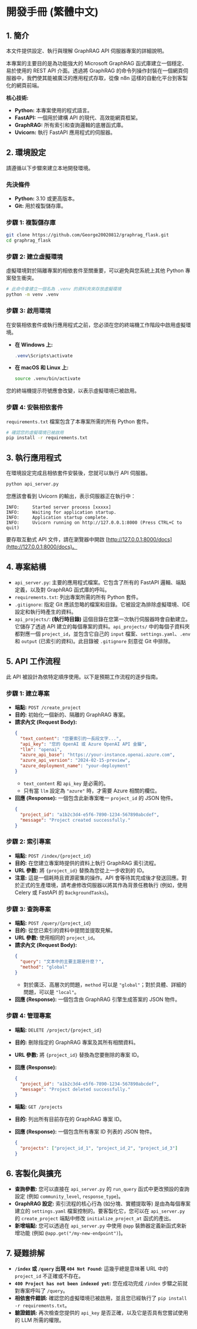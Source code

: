 # 開發手冊 (繁體中文)

## 1. 簡介

本文件提供設定、執行與理解 GraphRAG API 伺服器專案的詳細說明。

本專案的主要目的是為功能強大的 Microsoft GraphRAG 函式庫建立一個穩定、易於使用的 REST API 介面。透過將 GraphRAG 的命令列操作封裝在一個網頁伺服器中，我們使其能被廣泛的應用程式存取，從像 n8n 這樣的自動化平台到客製化的網頁前端。

**核心技術:**
- **Python:** 本專案使用的程式語言。
- **FastAPI:** 一個用於建構 API 的現代、高效能網頁框架。
- **GraphRAG:** 所有索引和查詢邏輯的底層函式庫。
- **Uvicorn:** 執行 FastAPI 應用程式的伺服器。

## 2. 環境設定

請遵循以下步驟來建立本地開發環境。

### 先決條件

-   **Python:** 3.10 或更高版本。
-   **Git:** 用於複製儲存庫。

### 步驟 1: 複製儲存庫

```bash
git clone https://github.com/George20020812/graphrag_flask.git
cd graphrag_flask
```

### 步驟 2: 建立虛擬環境

虛擬環境對於隔離專案的相依套件至關重要，可以避免與您系統上其他 Python 專案發生衝突。

```bash
# 此命令會建立一個名為 .venv 的資料夾來存放虛擬環境
python -m venv .venv
```

### 步驟 3: 啟用環境

在安裝相依套件或執行應用程式之前，您必須在您的終端機工作階段中啟用虛擬環境。

-   **在 Windows 上:**
    ```powershell
    .venv\Scripts\activate
    ```
-   **在 macOS 和 Linux 上:**
    ```bash
    source .venv/bin/activate
    ```

您的終端機提示符號應會改變，以表示虛擬環境已被啟用。

### 步驟 4: 安裝相依套件

`requirements.txt` 檔案包含了本專案所需的所有 Python 套件。

```bash
# 確認您的虛擬環境已被啟用
pip install -r requirements.txt
```

## 3. 執行應用程式

在環境設定完成且相依套件安裝後，您就可以執行 API 伺服器。

```bash
python api_server.py
```

您應該會看到 Uvicorn 的輸出，表示伺服器正在執行中：

```
INFO:     Started server process [xxxxx]
INFO:     Waiting for application startup.
INFO:     Application startup complete.
INFO:     Uvicorn running on http://127.0.0.1:8000 (Press CTRL+C to quit)
```

要存取互動式 API 文件，請在瀏覽器中開啟 [http://127.0.0.1:8000/docs](http://127.0.0.1:8000/docs)。

## 4. 專案結構

-   `api_server.py`: 主要的應用程式檔案。它包含了所有的 FastAPI 邏輯、端點定義，以及對 GraphRAG 函式庫的呼叫。
-   `requirements.txt`: 列出專案所需的所有 Python 套件。
-   `.gitignore`: 指定 Git 應該忽略的檔案和目錄。它被設定為排除虛擬環境、IDE 設定和執行時產生的資料。
-   `api_projects/`: **(執行時目錄)** 這個目錄在您第一次執行伺服器時會自動建立。它儲存了透過 API 建立的每個專案的資料。`api_projects/` 中的每個子資料夾都對應一個 `project_id`，並包含它自己的 `input` 檔案、`settings.yaml`、`.env` 和 `output` (已索引的資料)。此目錄被 `.gitignore` 刻意從 Git 中排除。

## 5. API 工作流程

此 API 被設計為依特定順序使用。以下是預期工作流程的逐步指南。

### 步驟 1: 建立專案

-   **端點:** `POST /create_project`
-   **目的:** 初始化一個新的、隔離的 GraphRAG 專案。
-   **請求內文 (Request Body):**
    ```json
    {
      "text_content": "您要索引的一長段文字...",
      "api_key": "您的 OpenAI 或 Azure OpenAI API 金鑰",
      "llm": "openai",
      "azure_api_base": "https://your-instance.openai.azure.com",
      "azure_api_version": "2024-02-15-preview",
      "azure_deployment_name": "your-deployment"
    }
    ```
    *   `text_content` 和 `api_key` 是必需的。
    *   只有當 `llm` 設定為 `"azure"` 時，才需要 Azure 相關的欄位。
-   **回應 (Response):** 一個包含此新專案唯一 `project_id` 的 JSON 物件。
    ```json
    {
      "project_id": "a1b2c3d4-e5f6-7890-1234-567890abcdef",
      "message": "Project created successfully."
    }
    ```

### 步驟 2: 索引專案

-   **端點:** `POST /index/{project_id}`
-   **目的:** 在您建立專案時提供的資料上執行 GraphRAG 索引流程。
-   **URL 參數:** 將 `{project_id}` 替換為您從上一步收到的 ID。
-   **注意:** 這是一個耗時且資源密集的操作。API 會等待其完成後才發送回應。對於正式的生產環境，請考慮修改伺服器以將其作為背景任務執行 (例如，使用 Celery 或 FastAPI 的 `BackgroundTasks`)。

### 步驟 3: 查詢專案

-   **端點:** `POST /query/{project_id}`
-   **目的:** 從您已索引的資料中提問並提取見解。
-   **URL 參數:** 使用相同的 `project_id`。
-   **請求內文 (Request Body):**
    ```json
    {
      "query": "文本中的主要主題是什麼？",
      "method": "global"
    }
    ```
    *   對於廣泛、高層次的問題，`method` 可以是 `"global"`；對於具體、詳細的問題，可以是 `"local"`。
-   **回應 (Response):** 一個包含由 GraphRAG 引擎生成答案的 JSON 物件。

### 步驟 4: 管理專案

-   **端點:** `DELETE /project/{project_id}`
-   **目的:** 刪除指定的 GraphRAG 專案及其所有相關資料。
-   **URL 參數:** 將 `{project_id}` 替換為您要刪除的專案 ID。
-   **回應 (Response):**
    ```json
    {
      "project_id": "a1b2c3d4-e5f6-7890-1234-567890abcdef",
      "message": "Project deleted successfully."
    }
    ```

-   **端點:** `GET /projects`
-   **目的:** 列出所有目前存在的 GraphRAG 專案 ID。
-   **回應 (Response):** 一個包含所有專案 ID 列表的 JSON 物件。
    ```json
    {
      "projects": ["project_id_1", "project_id_2", "project_id_3"]
    }
    ```

## 6. 客製化與擴充

-   **查詢參數:** 您可以直接在 `api_server.py` 的 `run_query` 函式中更改預設的查詢設定 (例如 `community_level`, `response_type`)。
-   **GraphRAG 設定:** 索引流程的核心行為 (如分塊、實體提取等) 是由為每個專案建立的 `settings.yaml` 檔案控制的。要客製化它，您可以在 `api_server.py` 的 `create_project` 端點中修改 `initialize_project_at` 函式的產出。
-   **新增端點:** 您可以透過在 `api_server.py` 中使用 `@app` 裝飾器定義新函式來新增功能 (例如 `@app.get("/my-new-endpoint")`)。

## 7. 疑難排解

-   **`/index` 或 `/query` 出現 `404 Not Found`:** 這幾乎總是意味著 URL 中的 `project_id` 不正確或不存在。
-   **`400 Project has not been indexed yet`:** 您在成功完成 `/index` 步驟之前就對專案呼叫了 `/query`。
-   **相依套件錯誤:** 確認您的虛擬環境已被啟用，並且您已經執行了 `pip install -r requirements.txt`。
-   **驗證錯誤:** 再次檢查您提供的 `api_key` 是否正確，以及它是否具有您嘗試使用的 LLM 所需的權限。
